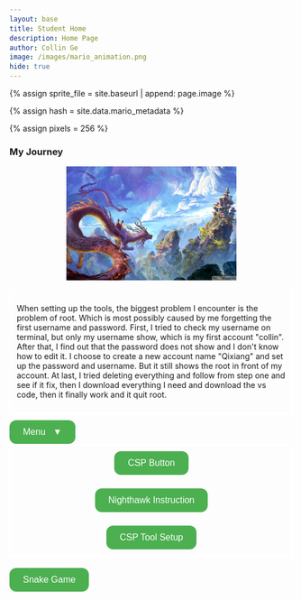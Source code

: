 ```yaml
---
layout: base
title: Student Home 
description: Home Page
author: Collin Ge
image: /images/mario_animation.png
hide: true
---
```


<!--- Concatenation of site URL to frontmatter image  --->
{% assign sprite_file = site.baseurl | append: page.image %}
<!--- Has is a list variable containing mario metadata for sprite --->
{% assign hash = site.data.mario_metadata %}
<!--- Size width/height of Sprit images --->
{% assign pixels = 256 %}

<!--- HTML for page contains <p> tag named "Mario" and class properties for a "sprite"  -->

<p id="mario" class="sprite"></p>
  
<!--- Embedded Cascading Style Sheet (CSS) rules, 
        define how HTML elements look 
--->
<style>

  /*CSS style rules for the id and class of the sprite...
  */
  .sprite {
    height: {{pixels}}px;
    width: {{pixels}}px;
    background-image: url('{{sprite_file}}');
    background-repeat: no-repeat;
  }

  /*background position of sprite element
  */
  #mario {
    background-position: calc({{animations[0].col}} * {{pixels}} * -1px) calc({{animations[0].row}} * {{pixels}}* -1px);
  }
</style>

<!--- Embedded executable code--->
<script>
  ////////// convert YML hash to javascript key:value objects /////////

  var mario_metadata = {}; //key, value object
  {% for key in hash %}  
  
  var key = "{{key | first}}"  //key
  var values = {} //values object
  values["row"] = {{key.row}}
  values["col"] = {{key.col}}
  values["frames"] = {{key.frames}}
  mario_metadata[key] = values; //key with values added

  {% endfor %}

  ////////// game object for player /////////

  class Mario {
    constructor(meta_data) {
      this.tID = null;  //capture setInterval() task ID
      this.positionX = 0;  // current position of sprite in X direction
      this.currentSpeed = 0;
      this.marioElement = document.getElementById("mario"); //HTML element of sprite
      this.pixels = {{pixels}}; //pixel offset of images in the sprite, set by liquid constant
      this.interval = 100; //animation time interval
      this.obj = meta_data;
      this.marioElement.style.position = "absolute";
    }

    animate(obj, speed) {
      let frame = 0;
      const row = obj.row * this.pixels;
      this.currentSpeed = speed;

      this.tID = setInterval(() => {
        const col = (frame + obj.col) * this.pixels;
        this.marioElement.style.backgroundPosition = `-${col}px -${row}px`;
        this.marioElement.style.left = `${this.positionX}px`;

        this.positionX += speed;
        frame = (frame + 1) % obj.frames;

        const viewportWidth = window.innerWidth;
        if (this.positionX > viewportWidth - this.pixels) {
          document.documentElement.scrollLeft = this.positionX - viewportWidth + this.pixels;
        }
      }, this.interval);
    }

    startWalking() {
      this.stopAnimate();
      this.animate(this.obj["Walk"], 7.5);
    }

    startWalkingLeft() {
        this.stopAnimate();
        this.animate(this.obj["WalkL"], -7.5);
    }

    startRunningLeft() {
        this.stopAnimate();
        this.animate(this.obj["Run1L"], -15);
    }

    startRunning() {
      this.stopAnimate();
      this.animate(this.obj["Run1"], 15);
    }

    startPuffing() {
      this.stopAnimate();
      this.animate(this.obj["Puff"], 0);
    }

    startPuffingLeft() {
      this.stopAnimate();
      this.animate(this.obj["PuffL"], 0);
    }

    startCheering() {
      this.stopAnimate();
      this.animate(this.obj["Cheer"], 0);
    }

    startFlipping() {
      this.stopAnimate();
      this.animate(this.obj["Flip"], 0);
    }

    startResting() {
      this.stopAnimate();
      this.animate(this.obj["Rest"], 0);
    }

    startRestingLeft() {
      this.stopAnimate();
      this.animate(this.obj["RestL"], 0);
    }

    stopAnimate() {
      clearInterval(this.tID);
    }
  }

  const mario = new Mario(mario_metadata);

  ////////// event control /////////
  window.addEventListener("keydown", (event) => {
    if (event.key === "ArrowRight") {
      event.preventDefault();
        if (mario.currentSpeed === 0) {
            mario.startWalking();
        } 
        else if (mario.currentSpeed === 7.5) {
            mario.startRunning();
        }
        else if (mario.currentSpeed < 0){
            mario.startResting();
        }
    } 

    else if (event.key === "ArrowDown") {
      event.preventDefault();
      if (event.repeat) {
        mario.stopAnimate();
      } 
      else if (mario.currentSpeed >= 0){
        mario.startPuffing();
      }
      else {
        mario.startPuffingLeft();
      }
    } 

    else if (event.key === "ArrowLeft") {
        event.preventDefault();
        if (mario.currentSpeed === 0) {
            mario.startWalkingLeft();
        } 
        else if (mario.currentSpeed === -7.5) {
            mario.startRunningLeft();
        }
        else if (mario.currentSpeed > 0){
            mario.startRestingLeft();
        }
    }

    else if (event.key === "ArrowUp") {
      event.preventDefault();
      if (mario.currentSpeed === 0) {
        mario.startFlipping();
      }
      else if (mario.currentSpeed < 0) {
        mario.startRestingLeft();
      }
      else if (mario.currentSpeed > 0) {
        mario.startResting();
      }
    }
  });

  //touch events that enable animations
  window.addEventListener("touchstart", (event) => {
    event.preventDefault(); // prevent default browser action
    if (event.touches[0].clientX > window.innerWidth / 2) {
      // move right
      if (currentSpeed === 0) { // if at rest, go to walking
        mario.startWalking();
      } else if (currentSpeed === 7.5) { // if walking, go to running
        mario.startRunning();
      }
    } else {
      // move left
      mario.startPuffing();
    }
  });

  //stop animation on window blur
  window.addEventListener("blur", () => {
    mario.stopAnimate();
  });

  //start animation on page load or page refresh
  document.addEventListener("DOMContentLoaded", () => {
    // adjust sprite size for high pixel density devices
    const scale = window.devicePixelRatio;
    const sprite = document.querySelector(".sprite");
    sprite.style.transform = `scale(${.5 * scale})`;
    mario.startResting();
  });

</script>


<html lang="en">
<head>
    <meta charset="UTF-8">
    <meta http-equiv="X-UA-Compatible" content="IE=edge">
    <meta name="viewport" content="width=device-width, initial-scale=1.0">
    <title>My Journey</title>
    <style>
        .section {
            border: 3px solid white; 
            padding: 10px;
            margin-bottom: 10px;
            display: flex;          /* Enables flexbox */
            justify-content: center; /* Centers content horizontally */
            align-items: center;     /* Centers content vertically */
            flex-direction: column;
        }
      img{
        display: block;
        margin: auto;
      }
    </style>
    <style>
    button {
        background-color: #4CAF50;   
        color: white;                
        padding: 12px 24px;          
        border: none;                
        border-radius: 12px;         
        cursor: pointer;             
        font-size: 16px;             
        transition: background-color 0.3s ease, transform 0.3s ease, opacity 0.3s ease; 
    }

    button:hover {
        background-color: #45a049;    /* Darker green when hovered */
        opacity: 0.7;                 /* Fade effect */
        transform: scale(1.05);       /* Slight zoom effect */
    }

    .nklink button {
        margin-top: 10px;            /* Adds space between buttons */
    }
</style>

</head>
<body>
    <h3>My Journey</h3>
    <div>
     <p>
     </p>
    </div>
    <img src="images/dragon.jpg" alt="Image" width="60%">
    <div>
      <p>
      </p>
    </div>
    <div class="section">
        <p>
            When setting up the tools, the biggest problem I encounter is the problem of root. Which is most possibly caused by me forgetting the first username and password. First, I tried to check my username on terminal, but only my username show, which is my first account "collin". After that, I find out that the password does not show and I don't know how to edit it. I choose to create a new account name "Qixiang" and set up the password and username. But it still shows the root in front of my account. At last, I tried deleting everything and follow from step one and see if it fix, then I download everything I need and download the vs code, then it finally work and it quit root.
        </p>
    </div>
</body>
<style>
    .paste-button {
        position: relative;
        display: block;
        font-family: 'Segoe UI', Tahoma, Geneva, Verdana, sans-serif;
    }

    .button {
        background-color: #88bc4c;
        color: #212121;
        padding: 10px 15px;
        font-size: 15px;
        font-weight: bold;
        border: 2px solid transparent;
        border-radius: 15px;
        cursor: pointer;
    }

    .dropdown-content, .submenu-content {
        display: none;
        font-size: 13px;
        position: absolute;
        z-index: 1;
        min-width: 200px;
        background-color: #212121;
        border: 2px solid #88bc4c;
        border-radius: 0px 15px 15px 15px;
        box-shadow: 0px 8px 16px 0px rgba(0,0,0,0.2);
    }

    .dropdown-content a, .submenu-content a {
        color: #88bc4c;
        padding: 8px 10px;
        text-decoration: none;
        display: block;
        transition: 0.1s;
    }

    .dropdown-content a:hover, .submenu-content a:hover {
        background-color: #88bc4c;
        color: #212121;
    }

    .dropdown-content a:focus, .submenu-content a:focus {
        background-color: #212121;
        color: #88bc4c;
    }

    .dropdown-content #top:hover {
        border-radius: 0px 13px 0px 0px;
    }

    .dropdown-content #bottom:hover {
        border-radius: 0px 0px 13px 13px;
    }

    .paste-button:hover button {
        border-radius: 15px 15px 0px 0px;
    }

    .paste-button:hover .dropdown-content {
        display: block;
    }

    /* Submenu styles */
    .submenu {
        position: relative;
    }

    .submenu-content {
        top: 0;
        left: 100%;
        border-radius: 0 15px 15px 15px;
    }

    .submenu-content a:first-child:hover {
        border-radius: 0px 13px 0px 0px;
    }

    .submenu-content a:last-child:hover {
        border-radius: 0px 0px 13px 13px;
    }

    .submenu:hover .submenu-content {
        display: block;
    }
</style>


<div class="paste-button">
  <button class="button">Menu &nbsp; ▼</button>
  <div class="dropdown-content">
    <a id="top" href="https://jasonguan1012.github.io/jgCSA_2025/hacks/2024/09/01/JavaScript_IPYNB_2_.html">JavaScript cell</a>
    <div class="submenu">
        <a id="middle" href="https://jasonguan1012.github.io/jgCSA_2025/hacks/2024/09/01/APCSAPlanning_IPYNB_2_.html">Planning Page &nbsp; ▶</a>
        <div class="submenu-content">
            <a href="https://example.com/submenu1">Things that I attempted</a>
            <a href="https://example.com/submenu2">Accomplishment</a>
        </div>
    </div>
    <a id="bottom" href="https://jasonguan1012.github.io/jgCSA_2025/about/">About Pages</a>
  </div>
</div>
  <div class="section" class="nklink">
    <button>CSP Button</button>
    <div>
     <p>
     </p>
    </div>
     <a href="https://nighthawkcoders.github.io/portfolio_2025/navigation/section/csp" class="nklink">
      <button>Nighthawk Instruction</button>
     </a>
    <div>
     <p>
     </p>
     <a href="https://nighthawkcoders.github.io/portfolio_2025/devops/tools/home" class="nklink">
      <button>CSP Tool Setup</button>
     </a>
    </div>
  </div>
  <div>
    <a href="http://127.0.0.1:4100/collinCSP_2025/snake/" class="nklink">
      <button>Snake Game</button>
    </a>
  </div>
</html>

